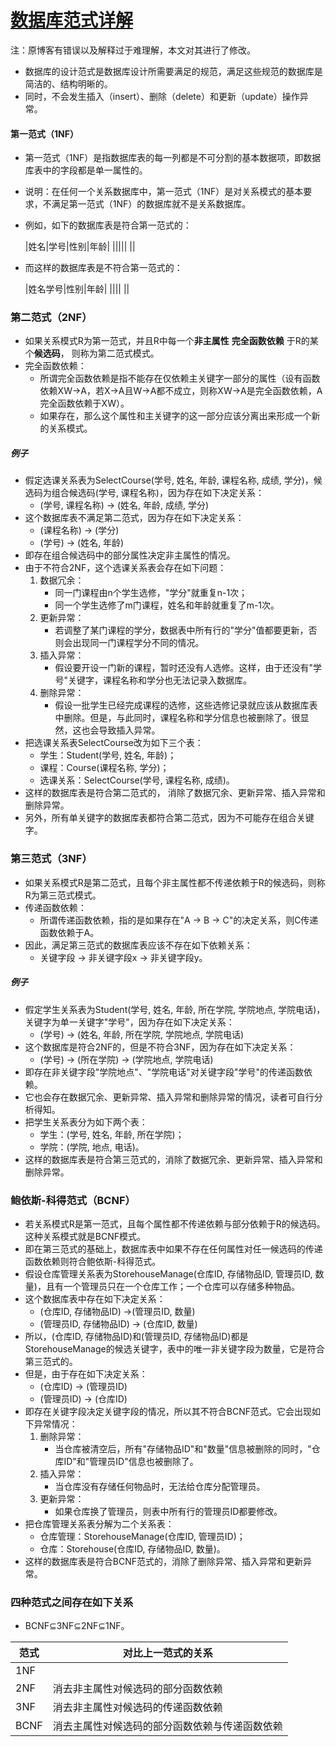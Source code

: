 # [数据库范式详解](http://blog.csdn.net/IndexMan/article/details/19907731)

注：原博客有错误以及解释过于难理解，本文对其进行了修改。

- 数据库的设计范式是数据库设计所需要满足的规范，满足这些规范的数据库是简洁的、结构明晰的。
- 同时，不会发生插入（insert）、删除（delete）和更新（update）操作异常。

#### 第一范式（1NF）

- 第一范式（1NF）是指数据库表的每一列都是不可分割的基本数据项，即数据库表中的字段都是单一属性的。

- 说明：在任何一个关系数据库中，第一范式（1NF）是对关系模式的基本要求，不满足第一范式（1NF）的数据库就不是关系数据库。

- 例如，如下的数据库表是符合第一范式的：

  |姓名|学号|性别|年龄|
  |||||
  ||

- 而这样的数据库表是不符合第一范式的：

  |姓名学号|性别|年龄|
  ||||
  ||

### 第二范式（2NF）

- 如果关系模式R为第一范式，并且R中每一个**非主属性** **完全函数依赖** 于R的某个**候选码**， 则称为第二范式模式。
- 完全函数依赖：
  - 所谓完全函数依赖是指不能存在仅依赖主关键字一部分的属性（设有函数依赖XW→A，若X→A且W→A都不成立，则称XW→A是完全函数依赖，A完全函数依赖于XW）。
  - 如果存在，那么这个属性和主关键字的这一部分应该分离出来形成一个新的关系模式。

##### 例子

- 假定选课关系表为SelectCourse(学号, 姓名, 年龄, 课程名称, 成绩, 学分)，候选码为组合候选码(学号, 课程名称)，因为存在如下决定关系：
  - (学号, 课程名称) → (姓名, 年龄, 成绩, 学分)
- 这个数据库表不满足第二范式，因为存在如下决定关系：
  - (课程名称) → (学分)
  - (学号) → (姓名, 年龄)
- 即存在组合候选码中的部分属性决定非主属性的情况。
- 由于不符合2NF，这个选课关系表会存在如下问题：
  1. 数据冗余：
     - 同一门课程由n个学生选修，"学分"就重复n-1次；
     - 同一个学生选修了m门课程，姓名和年龄就重复了m-1次。
  2. 更新异常：
     - 若调整了某门课程的学分，数据表中所有行的"学分"值都要更新，否则会出现同一门课程学分不同的情况。
  3. 插入异常：
     - 假设要开设一门新的课程，暂时还没有人选修。这样，由于还没有"学号"关键字，课程名称和学分也无法记录入数据库。
  4. 删除异常：
     - 假设一批学生已经完成课程的选修，这些选修记录就应该从数据库表中删除。但是，与此同时，课程名称和学分信息也被删除了。很显然，这也会导致插入异常。
- 把选课关系表SelectCourse改为如下三个表：
  - 学生：Student(学号, 姓名, 年龄)；
  - 课程：Course(课程名称, 学分)；
  - 选课关系：SelectCourse(学号, 课程名称, 成绩)。
- 这样的数据库表是符合第二范式的， 消除了数据冗余、更新异常、插入异常和删除异常。
- 另外，所有单关键字的数据库表都符合第二范式，因为不可能存在组合关键字。

###  第三范式（3NF）

- 如果关系模式R是第二范式，且每个非主属性都不传递依赖于R的候选码，则称R为第三范式模式。
- 传递函数依赖：
  - 所谓传递函数依赖，指的是如果存在"A → B → C"的决定关系，则C传递函数依赖于A。
- 因此，满足第三范式的数据库表应该不存在如下依赖关系：
  - 关键字段 → 非关键字段x → 非关键字段y。

##### 例子

- 假定学生关系表为Student(学号, 姓名, 年龄, 所在学院, 学院地点, 学院电话)，关键字为单一关键字"学号"，因为存在如下决定关系：
  - (学号) → (姓名, 年龄, 所在学院, 学院地点, 学院电话)
- 这个数据库是符合2NF的，但是不符合3NF，因为存在如下决定关系：
  - (学号) → (所在学院) → (学院地点, 学院电话)
- 即存在非关键字段"学院地点"、"学院电话"对关键字段"学号"的传递函数依赖。
- 它也会存在数据冗余、更新异常、插入异常和删除异常的情况，读者可自行分析得知。
- 把学生关系表分为如下两个表：
  - 学生：(学号, 姓名, 年龄, 所在学院)；
  - 学院：(学院, 地点, 电话)。
- 这样的数据库表是符合第三范式的，消除了数据冗余、更新异常、插入异常和删除异常。

### 鲍依斯-科得范式（BCNF）

- 若关系模式R是第一范式，且每个属性都不传递依赖与部分依赖于R的候选码。这种关系模式就是BCNF模式。
- 即在第三范式的基础上，数据库表中如果不存在任何属性对任一候选码的传递函数依赖则符合鲍依斯-科得范式。
- 假设仓库管理关系表为StorehouseManage(仓库ID, 存储物品ID, 管理员ID, 数量)，且有一个管理员只在一个仓库工作；一个仓库可以存储多种物品。
- 这个数据库表中存在如下决定关系：
  - (仓库ID, 存储物品ID) →(管理员ID, 数量)
  - (管理员ID, 存储物品ID) → (仓库ID, 数量)
- 所以，(仓库ID, 存储物品ID)和(管理员ID, 存储物品ID)都是StorehouseManage的候选关键字，表中的唯一非关键字段为数量，它是符合第三范式的。
- 但是，由于存在如下决定关系：
  - (仓库ID) → (管理员ID)
  - (管理员ID) → (仓库ID)
- 即存在关键字段决定关键字段的情况，所以其不符合BCNF范式。它会出现如下异常情况：
  1. 删除异常：
     - 当仓库被清空后，所有"存储物品ID"和"数量"信息被删除的同时，"仓库ID"和"管理员ID"信息也被删除了。
  2. 插入异常：
     - 当仓库没有存储任何物品时，无法给仓库分配管理员。
  3. 更新异常：
     - 如果仓库换了管理员，则表中所有行的管理员ID都要修改。
- 把仓库管理关系表分解为二个关系表：
  - 仓库管理：StorehouseManage(仓库ID, 管理员ID)；
  - 仓库：Storehouse(仓库ID, 存储物品ID, 数量)。
- 这样的数据库表是符合BCNF范式的，消除了删除异常、插入异常和更新异常。

### 四种范式之间存在如下关系

- BCNF⊆3NF⊆2NF⊆1NF。

| 范式 | 对比上一范式的关系                             |
| ---- | ---------------------------------------------- |
| 1NF  |                                                |
| 2NF  | 消去非主属性对候选码的部分函数依赖             |
| 3NF  | 消去非主属性对候选码的传递函数依赖             |
| BCNF | 消去主属性对候选码的部分函数依赖与传递函数依赖 |